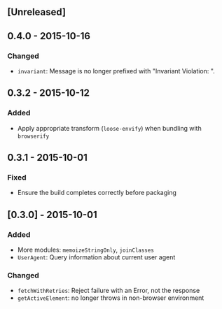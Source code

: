 ## [Unreleased]

## 0.4.0 - 2015-10-16

### Changed

- `invariant`: Message is no longer prefixed with "Invariant Violation: ".

## 0.3.2 - 2015-10-12

### Added
- Apply appropriate transform (`loose-envify`) when bundling with `browserify`

## 0.3.1 - 2015-10-01

### Fixed
- Ensure the build completes correctly before packaging

## [0.3.0] - 2015-10-01

### Added
- More modules: `memoizeStringOnly`, `joinClasses`
- `UserAgent`: Query information about current user agent

### Changed
- `fetchWithRetries`: Reject failure with an Error, not the response
- `getActiveElement`: no longer throws in non-browser environment
